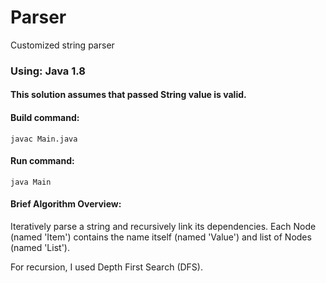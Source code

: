 # Parser
Customized string parser

### Using: Java 1.8
#### This solution assumes that passed String value is valid.

#### Build command:
```
javac Main.java
```

#### Run command:
```
java Main
```

#### Brief Algorithm Overview:
Iteratively parse a string and recursively link its dependencies. Each Node (named 'Item') contains the name itself (named 'Value') and list of Nodes (named 'List').

For recursion, I used Depth First Search (DFS).
